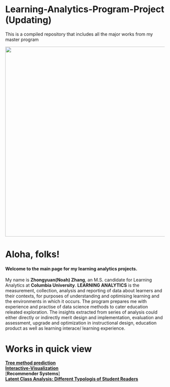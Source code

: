 # Learning-Analytics-Program-Project (Updating)
This is a compiled repository that includes all the major works from my master program


<img src="http://www.e-learn.nl/media/blogs/e-learn/banners/wordle-learninganalytics.png?mtime=1514126619" width="600"><br>



# Aloha, folks!
#### Welcome to the main page for my learning analytics projects.

My name is **Zhongyuan(Noah) Zhang**, an M.S. candidate for Learning Analytics at **Columbia University**. **LEARNING ANALYTICS** is the measurement, collection, analysis and reporting of data about learners and their contexts, for purposes of understanding and optimising learning and the environments in which it occurs. The program prepares me with experience and practise of data science methods to cater education releated exploration. The insights extracted from series of analysis could either directly or indirectly merit design and implementation, evaluation and assessment, upgrade and optimization in instructional design, education product  as well as learning interace/ learning experience.

# Works in quick view

[**Tree method prediction**](https://github.com/zz2641/Prediction-Learning-Analytics)<br>
[**Interactive-Visualization**](https://github.com/zz2641/Mid-term-test-result-shiny-dashboard)<br>
[**Recommender Systems**]<br>
[**Latent Class Analysis: Different Typologis of Student Readers**](https://github.com/zz2641/A-Latent-Class-Analysis-Student-Typology)
